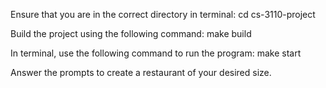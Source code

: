 Ensure that you are in the correct directory in terminal:
cd cs-3110-project

Build the project using the following command:
make build

In terminal, use the following command to run the program:
make start

Answer the prompts to create a restaurant of your desired size.